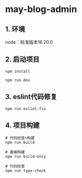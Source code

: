 # may-blog-admin

## 1. 环境
node：标准版本16.20.0

## 2. 启动项目
```shell
npm install

npm run dev
```

## 3. eslint代码修复
```shell
npm run eslint-fix
```

## 4. 项目构建
```shell
# 代码检查+构建
npm run build

# 直接构建
npm run build-only

# 代码检查
npm run type-check
```